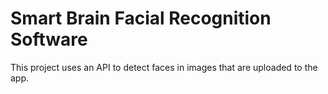 # Smart Brain Facial Recognition Software

This project uses an API to detect faces in images that are uploaded to the app.
